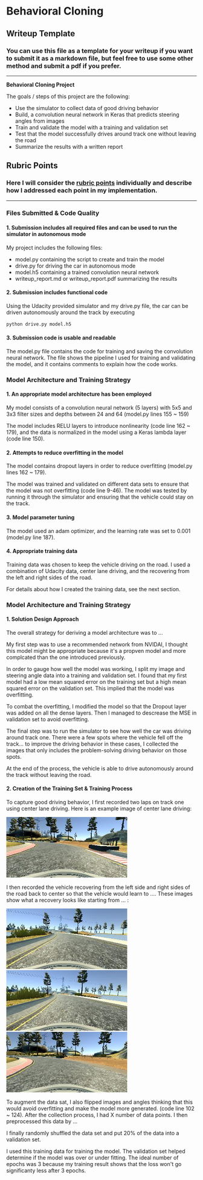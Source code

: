 # **Behavioral Cloning** 

## Writeup Template

### You can use this file as a template for your writeup if you want to submit it as a markdown file, but feel free to use some other method and submit a pdf if you prefer.

---

**Behavioral Cloning Project**

The goals / steps of this project are the following:
* Use the simulator to collect data of good driving behavior
* Build, a convolution neural network in Keras that predicts steering angles from images
* Train and validate the model with a training and validation set
* Test that the model successfully drives around track one without leaving the road
* Summarize the results with a written report


[//]: # (Image References)

[image1]: ./examples/placeholder.png "Model Visualization"
[image2]: ./examples/image1.jpg "Central Driving"
[image3]: ./examples/image2.jpg "Recovery Image"
[image4]: ./examples/image3.jpg "Recovery Image"
[image5]: ./examples/image4.jpg "Recovery Image"
[image6]: ./examples/placeholder_small.png "Normal Image"
[image7]: ./examples/placeholder_small.png "Flipped Image"

## Rubric Points
### Here I will consider the [rubric points](https://review.udacity.com/#!/rubrics/432/view) individually and describe how I addressed each point in my implementation.  

---
### Files Submitted & Code Quality

#### 1. Submission includes all required files and can be used to run the simulator in autonomous mode

My project includes the following files:
* model.py containing the script to create and train the model
* drive.py for driving the car in autonomous mode
* model.h5 containing a trained convolution neural network 
* writeup_report.md or writeup_report.pdf summarizing the results

#### 2. Submission includes functional code
Using the Udacity provided simulator and my drive.py file, the car can be driven autonomously around the track by executing 
```sh
python drive.py model.h5
```

#### 3. Submission code is usable and readable

The model.py file contains the code for training and saving the convolution neural network. The file shows the pipeline I used for training and validating the model, and it contains comments to explain how the code works.

### Model Architecture and Training Strategy

#### 1. An appropriate model architecture has been employed

My model consists of a convolution neural network (5 layers) with 5x5 and 3x3 filter sizes and depths between 24 and 64 (model.py lines 155 ~ 159) 

The model includes RELU layers to introduce nonlinearity (code line 162 ~ 179), and the data is normalized in the model using a Keras lambda layer (code line 150). 

#### 2. Attempts to reduce overfitting in the model

The model contains dropout layers in order to reduce overfitting (model.py lines 162 ~ 179). 

The model was trained and validated on different data sets to ensure that the model was not overfitting (code line 9-46). The model was tested by running it through the simulator and ensuring that the vehicle could stay on the track.

#### 3. Model parameter tuning

The model used an adam optimizer, and the learning rate was set to 0.001 (model.py line 187).

#### 4. Appropriate training data

Training data was chosen to keep the vehicle driving on the road.
I used a combination of Udacity data, center lane driving, and the recovering from the left and right sides of the road.

For details about how I created the training data, see the next section. 

### Model Architecture and Training Strategy

#### 1. Solution Design Approach

The overall strategy for deriving a model architecture was to ...

My first step was to use a recommended network from NVIDAI, I thought this model might be appropriate because it's a propven model and more complcated than the one introduced previously.

In order to gauge how well the model was working, I split my image and steering angle data into a training and validation set. I found that my first model had a low mean squared error on the training set but a high mean squared error on the validation set. This implied that the model was overfitting. 

To combat the overfitting, I modified the model so that the Dropout layer was added on all the dense layers.
Then I managed to descrease the MSE in validation set to avoid overfitting.

The final step was to run the simulator to see how well the car was driving around track one. There were a few spots where the vehicle fell off the track... to improve the driving behavior in these cases, I collected the images that only includes the problem-solving driving behavior on those spots.

At the end of the process, the vehicle is able to drive autonomously around the track without leaving the road.

#### 2. Creation of the Training Set & Training Process

To capture good driving behavior, I first recorded two laps on track one using center lane driving. Here is an example image of center lane driving:

![alt text][image2]

I then recorded the vehicle recovering from the left side and right sides of the road back to center so that the vehicle would learn to .... These images show what a recovery looks like starting from ... :

![alt text][image3]
![alt text][image4]
![alt text][image5]


To augment the data sat, I also flipped images and angles thinking that this would avoid overfitting and make the model more generated. (code line 102 ~ 124). 
After the collection process, I had X number of data points. I then preprocessed this data by ...


I finally randomly shuffled the data set and put 20% of the data into a validation set. 

I used this training data for training the model. The validation set helped determine if the model was over or under fitting. The ideal number of epochs was 3 because my training result shows that the loss won't go significanty less after 3 epochs.
